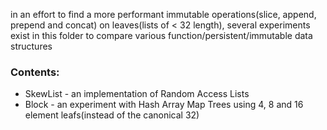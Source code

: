 in an effort to find a more performant immutable operations(slice, append, prepend and concat)
on leaves(lists of < 32 length), several experiments exist in this folder to compare
various function/persistent/immutable data structures


### Contents:
 - SkewList - an implementation of Random Access Lists
 - Block - an experiment with Hash Array Map Trees using 4, 8 and 16 element leafs(instead of the canonical 32)